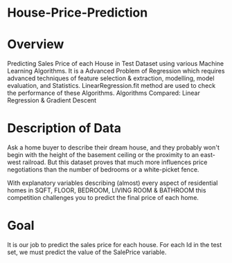 # House-Price-Prediction
# Overview
Predicting Sales Price of each House in Test Dataset using various Machine Learning Algorithms.  It is a Advanced Problem of Regression which requires advanced techniques of feature selection &amp; extraction, modelling, model evaluation, and Statistics. LinearRegression.fit method are used to check the performance of these Algorithms.  Algorithms Compared: Linear Regression & Gradient Descent

# Description of Data
Ask a home buyer to describe their dream house, and they probably won't begin with the height of the basement ceiling or the proximity to an east-west railroad. But this  dataset proves that much more influences price negotiations than the number of bedrooms or a white-picket fence.

With explanatory variables describing (almost) every aspect of residential homes in SQFT, FLOOR, BEDROOM, LIVING ROOM & BATHROOM this competition challenges you to predict the final price of each home.

# Goal
It is our job to predict the sales price for each house. For each Id in the test set, we must predict the value of the SalePrice variable.
